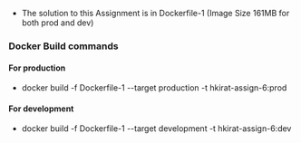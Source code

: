 - The solution to this Assignment is in Dockerfile-1 (Image Size 161MB for both prod and dev)

### Docker Build commands
#### For production
- docker build -f Dockerfile-1 --target production -t hkirat-assign-6:prod
#### For development
- docker build -f Dockerfile-1 --target development -t hkirat-assign-6:dev

